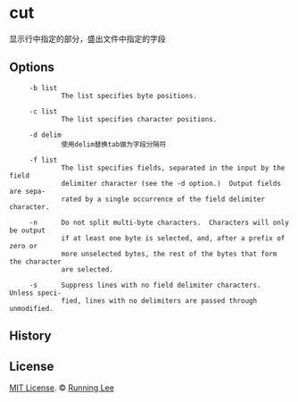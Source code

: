 # cut
显示行中指定的部分，盛出文件中指定的字段

## Options

```
     -b list
             The list specifies byte positions.

     -c list
             The list specifies character positions.

     -d delim
             使用delim替换tab做为字段分隔符

     -f list
             The list specifies fields, separated in the input by the field
             delimiter character (see the -d option.)  Output fields are sepa-
             rated by a single occurrence of the field delimiter character.

     -n      Do not split multi-byte characters.  Characters will only be output
             if at least one byte is selected, and, after a prefix of zero or
             more unselected bytes, the rest of the bytes that form the character
             are selected.

     -s      Suppress lines with no field delimiter characters.  Unless speci-
             fied, lines with no delimiters are passed through unmodified.
```


## History


## License

[MIT License](https://opensource.org/licenses/mit-license.html). ©  [Running Lee](mailto:lihui870920@gmail.com)